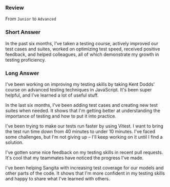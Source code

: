 ### Review

From `Junior` to `Advanced`

### Short Answer

In the past six months, I've taken a testing course, actively improved our test cases and suites, worked on optimizing test speed, received positive feedback, and helped colleagues, all of which demonstrate my growth in testing proficiency.

### Long Answer

I've been working on improving my testing skills by taking Kent Dodds' course on advanced testing techniques in JavaScript. It's been super helpful, and I've learned a lot of useful stuff.

In the last six months, I've been adding test cases and creating new test suites when needed. It shows that I'm getting better at understanding the importance of testing and how to put it into practice.

I've been trying to make our tests run faster by using Vitest. I want to bring the test run time down from 40 minutes to under 10 minutes. I've faced some challenges, but I'm not giving up – I'll keep working on it until I find a solution.

I've gotten some nice feedback on my testing skills in recent pull requests. It's cool that my teammates have noticed the progress I've made.

I've been helping Sangita with increasing test coverage for our models and other parts of the code. It shows that I'm more confident in my testing skills and happy to share what I've learned with others.
